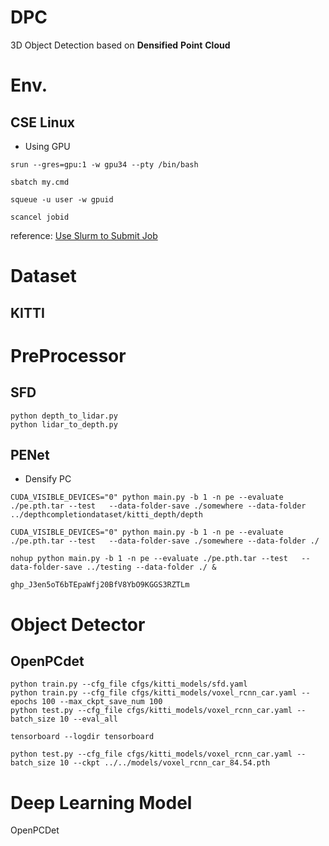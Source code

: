# DPC
3D Object Detection based on **Densified** **Point** **Cloud**

# Env.
## CSE Linux

- Using GPU
```
srun --gres=gpu:1 -w gpu34 --pty /bin/bash

sbatch my.cmd

squeue -u user -w gpuid

scancel jobid
```
reference: [Use Slurm to Submit Job](https://i.cse.cuhk.edu.hk/technical/gpgpu-hpc-service/slurm/)

# Dataset
## KITTI

# PreProcessor 
## SFD
```
python depth_to_lidar.py
python lidar_to_depth.py
```

## PENet

- Densify PC
```
CUDA_VISIBLE_DEVICES="0" python main.py -b 1 -n pe --evaluate ./pe.pth.tar --test   --data-folder-save ./somewhere --data-folder ../depthcompletiondataset/kitti_depth/depth

CUDA_VISIBLE_DEVICES="0" python main.py -b 1 -n pe --evaluate ./pe.pth.tar --test   --data-folder-save ./somewhere --data-folder ./

nohup python main.py -b 1 -n pe --evaluate ./pe.pth.tar --test   --data-folder-save ../testing --data-folder ./ &
```

```
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
```


# Object Detector
## OpenPCdet
```
python train.py --cfg_file cfgs/kitti_models/sfd.yaml
python train.py --cfg_file cfgs/kitti_models/voxel_rcnn_car.yaml --epochs 100 --max_ckpt_save_num 100
python test.py --cfg_file cfgs/kitti_models/voxel_rcnn_car.yaml --batch_size 10 --eval_all

tensorboard --logdir tensorboard

python test.py --cfg_file cfgs/kitti_models/voxel_rcnn_car.yaml --batch_size 10 --ckpt ../../models/voxel_rcnn_car_84.54.pth
```































# Deep Learning Model
OpenPCDet